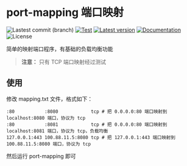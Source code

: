 # port-mapping 端口映射

![Lastest commit (branch)](https://img.shields.io/github/last-commit/share121/port-mapping/master)
[![Test](https://github.com/share121/port-mapping/workflows/Test/badge.svg)](https://github.com/share121/port-mapping/actions)
[![Latest version](https://img.shields.io/crates/v/port-mapping.svg)](https://crates.io/crates/port-mapping)
[![Documentation](https://docs.rs/port-mapping/badge.svg)](https://docs.rs/port-mapping)
![License](https://img.shields.io/crates/l/port-mapping.svg)

简单的映射端口程序，有基础的负载均衡功能

> **注意：** 只有 TCP 端口映射经过测试

## 使用

修改 mapping.txt 文件，格式如下：

```
:80           :8080            tcp # 把 0.0.0.0:80 端口映射到 localhost:8080 端口，协议为 tcp
:80           :8081            tcp # 把 0.0.0.0:80 端口映射到 localhost:8081 端口，协议为 tcp，负载均衡
127.0.0.1:443 100.88.11.5:8080 tcp # 把 127.0.0.1:443 端口映射到 100.88.11.5:8080 端口，协议为 tcp
```

然后运行 port-mapping 即可
